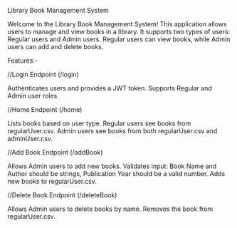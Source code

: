 Library Book Management System

Welcome to the Library Book Management System! This application allows users to manage and view books in a library. It supports two types of users: Regular users and Admin users. Regular users can view books, while Admin users can add and delete books.


Features:-

//Login Endpoint (/login)

Authenticates users and provides a JWT token.
Supports Regular and Admin user roles.


//Home Endpoint (/home)

Lists books based on user type.
Regular users see books from regularUser.csv.
Admin users see books from both regularUser.csv and adminUser.csv.


//Add Book Endpoint (/addBook)

Allows Admin users to add new books.
Validates input: Book Name and Author should be strings, Publication Year should be a valid number.
Adds new books to regularUser.csv.


//Delete Book Endpoint (/deleteBook)

Allows Admin users to delete books by name.
Removes the book from regularUser.csv.
